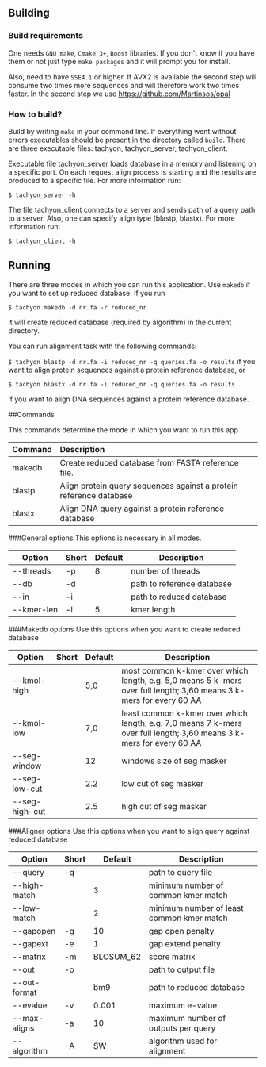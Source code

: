 ## Building

### Build requirements

One needs `GNU make`, `Cmake 3+`, `Boost` libraries.
If you don't know if you have them or
not just type `make packages` and it will prompt you for install.

Also, need to have `SSE4.1` or higher. If AVX2 is available
the second step will consume two times more sequences and will therefore work two times faster. In the second step
we use https://github.com/Martinsos/opal

### How to build?

Build by writing `make` in your command line. If everything went without errors
executables should be present in the directory called `build`. There are three executable files:
tachyon, tachyon_server, tachyon_client.

Executable file tachyon_server loads database in a memory and listening on a specific port.
On each request align process is starting and the results are produced
to a specific file. For more information run:

`$ tachyon_server -h`

The file tachyon_client connects to a server and sends path of a query path to a server. Also, one can
specify align type (blastp, blastx). For more information run:

`$ tachyon_client -h`

## Running
There are three modes in which you can run this application. Use `makedb` if you want to set up reduced database. If
you run

`$ tachyon makedb -d nr.fa -r reduced_nr`

it will create reduced database (required by algorithm) in the current directory.

You can run alignment task with the following commands:

`$ tachyon blastp -d nr.fa -i reduced_nr -q queries.fa -o results`
if you want to align protein sequences against a protein reference database, or

`$ tachyon blastx -d nr.fa -i reduced_nr -q queries.fa -o results`

if you want to align DNA sequences against a protein reference database.

##Commands

This commands determine the mode in which you want to run this app

| Command       | Description                                                             |
| ------------- |:----------------------------------------------------------------------- |
| makedb        | Create reduced database from FASTA reference file.                      |
| blastp        | Align protein query sequences against a protein reference database      |
| blastx        | Align DNA query against a protein reference database                    |

###General options
This options is necessary in all modes.

| Option        |  Short | Default | Description       |
| --------------|--------| --------| ------------------|
|--threads      | -p     |   8     | number of threads |
|--db           | -d     |         | path to reference database |
|--in           | -i     |         | path to reduced database |
|--kmer-len     | -l     |    5    | kmer length |

###Makedb options
Use this options when you want to create reduced database

| Option              |  Short | Default | Description       |
| --------------------|--------| --------| ------------------|
|--kmol-high          |        |  5,0    | most common k-kmer over which length, e.g. 5,0 means 5 k-mers over full length; 3,60 means 3 k-mers for every 60 AA |
|--kmol-low          |         |  7,0    | least common k-kmer over which length, e.g. 7,0 means 7 k-mers over full length; 3,60 means 3 k-mers for every 60 AA |
|--seg-window        |        |  12    | windows size of seg masker |
|--seg-low-cut          |        |  2.2    | low cut of seg masker |
|--seg-high-cut         |        |  2.5    | high cut of seg masker |

###Aligner options
Use this options when you want to align query against reduced database

| Option        |  Short | Default      | Description       |
| --------      |--------| --------     | ------------------|
|--query        | -q     |              | path to query file |
|--high-match   |        |   3           | minimum number of common kmer match |
|--low-match    |        |   2           | minimum number of least common kmer match |
|--gapopen      | -g     |     10       | gap open penalty |
|--gapext       | -e     |     1        | gap extend penalty |
|--matrix       | -m     | BLOSUM_62    | score matrix |
|--out          | -o     |              | path to output file |
|--out-format   |        |      bm9     | path to reduced database |
|--evalue       |   -v   |   0.001      | maximum e-value |
|--max-aligns   | -a     |   10         | maximum number of outputs per query |
|--algorithm    |   -A   |      SW        | algorithm used for alignment|




